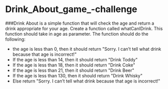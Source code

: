 # Drink_About_game_-challenge 

###Drink About is a simple function that will check the age and return a drink appropriate for your age. Create a function called whatCanIDrink. This function should take in age as parameter. The function should do the following:

* the age is less than 0, then it should return "Sorry. I can’t tell what drink because that age is incorrect!"
* If the age is less than 14, then it should return "Drink Toddy"
* If the age is less than 18, then it should return "Drink Coke"
* If the age is less than 21, then it should return "Drink Beer"
* If the age is less than 130, then it should return "Drink Whisky"
* Else return "Sorry. I can’t tell what drink because that age is incorrect!"
